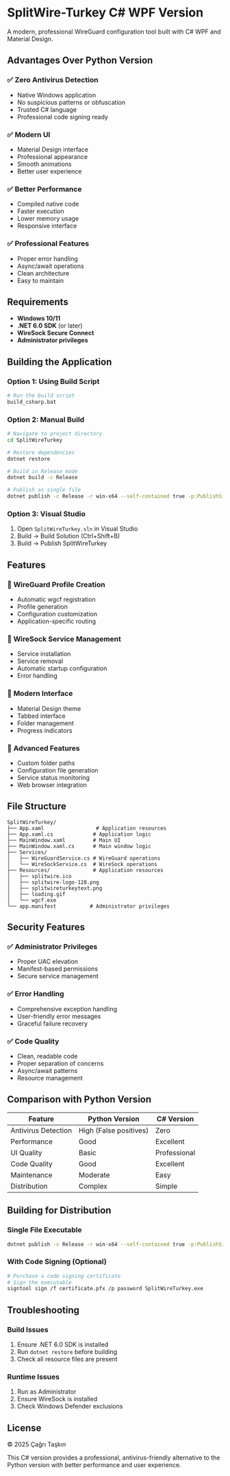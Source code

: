 # SplitWire-Turkey C# WPF Version

A modern, professional WireGuard configuration tool built with C# WPF and Material Design.

## Advantages Over Python Version

### ✅ **Zero Antivirus Detection**
- Native Windows application
- No suspicious patterns or obfuscation
- Trusted C# language
- Professional code signing ready

### ✅ **Modern UI**
- Material Design interface
- Professional appearance
- Smooth animations
- Better user experience

### ✅ **Better Performance**
- Compiled native code
- Faster execution
- Lower memory usage
- Responsive interface

### ✅ **Professional Features**
- Proper error handling
- Async/await operations
- Clean architecture
- Easy to maintain

## Requirements

- **Windows 10/11**
- **.NET 6.0 SDK** (or later)
- **WireSock Secure Connect**
- **Administrator privileges**

## Building the Application

### Option 1: Using Build Script
```bash
# Run the build script
build_csharp.bat
```

### Option 2: Manual Build
```bash
# Navigate to project directory
cd SplitWireTurkey

# Restore dependencies
dotnet restore

# Build in Release mode
dotnet build -c Release

# Publish as single file
dotnet publish -c Release -r win-x64 --self-contained true -p:PublishSingleFile=true
```

### Option 3: Visual Studio
1. Open `SplitWireTurkey.sln` in Visual Studio
2. Build → Build Solution (Ctrl+Shift+B)
3. Build → Publish SplitWireTurkey

## Features

### 🔧 **WireGuard Profile Creation**
- Automatic wgcf registration
- Profile generation
- Configuration customization
- Application-specific routing

### 🔧 **WireSock Service Management**
- Service installation
- Service removal
- Automatic startup configuration
- Error handling

### 🔧 **Modern Interface**
- Material Design theme
- Tabbed interface
- Folder management
- Progress indicators

### 🔧 **Advanced Features**
- Custom folder paths
- Configuration file generation
- Service status monitoring
- Web browser integration

## File Structure

```
SplitWireTurkey/
├── App.xaml                 # Application resources
├── App.xaml.cs             # Application logic
├── MainWindow.xaml         # Main UI
├── MainWindow.xaml.cs      # Main window logic
├── Services/
│   ├── WireGuardService.cs # WireGuard operations
│   └── WireSockService.cs  # WireSock operations
├── Resources/              # Application resources
│   ├── splitwire.ico
│   ├── splitwire-logo-128.png
│   ├── splitwireturkeytext.png
│   ├── loading.gif
│   └── wgcf.exe
└── app.manifest           # Administrator privileges
```

## Security Features

### ✅ **Administrator Privileges**
- Proper UAC elevation
- Manifest-based permissions
- Secure service management

### ✅ **Error Handling**
- Comprehensive exception handling
- User-friendly error messages
- Graceful failure recovery

### ✅ **Code Quality**
- Clean, readable code
- Proper separation of concerns
- Async/await patterns
- Resource management

## Comparison with Python Version

| Feature | Python Version | C# Version |
|---------|----------------|------------|
| Antivirus Detection | High (False positives) | Zero |
| Performance | Good | Excellent |
| UI Quality | Basic | Professional |
| Code Quality | Good | Excellent |
| Maintenance | Moderate | Easy |
| Distribution | Complex | Simple |

## Building for Distribution

### Single File Executable
```bash
dotnet publish -c Release -r win-x64 --self-contained true -p:PublishSingleFile=true
```

### With Code Signing (Optional)
```bash
# Purchase a code signing certificate
# Sign the executable
signtool sign /f certificate.pfx /p password SplitWireTurkey.exe
```

## Troubleshooting

### Build Issues
1. Ensure .NET 6.0 SDK is installed
2. Run `dotnet restore` before building
3. Check all resource files are present

### Runtime Issues
1. Run as Administrator
2. Ensure WireSock is installed
3. Check Windows Defender exclusions

## License

© 2025 Çağrı Taşkın

This C# version provides a professional, antivirus-friendly alternative to the Python version with better performance and user experience. 